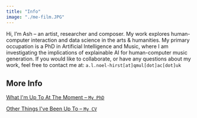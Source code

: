 ```yaml
---
title: "Info"
image: "./me-film.JPG"
---
```


Hi, I’m Ash – an artist, researcher and composer.
My work explores human-computer interaction and data science in the arts & humanities.
My primary occupation is a PhD in Artificial Intelligence and Music, where I am investigating the implications of explainable AI for human-computer music generation.
If you would like to collaborate, or have any questions about my work, feel free to contact me at:
`a.l.noel-hirst[at]qmul[dot]ac[dot]uk`

## More Info

[What I'm Up To At The Moment – `My PhD`](/about/Stage-1/living-phd-update)

[Other Things I've Been Up To – `My CV`](/about/cv)